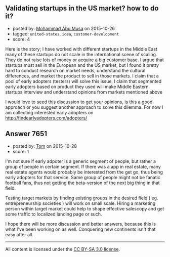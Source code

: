 ## Validating startups in the US market? how to do it?

- posted by: [Mohammad Abu Musa](https://stackexchange.com/users/1386863/mohammad-abu-musa) on 2015-10-26
- tagged: `united-states`, `idea`, `customer-development`
- score: 4

Here is the story; I have worked with different startups in the Middle East many of these startups do not scale in the international scene of scaling. They do not raise lots of money or acquire a big customer base. I argue that startups must sell in the European and the US market, but I found it pretty hard to conduct research on market needs, understand the cultural differences, and market the product to sell in those markets.
I claim that a pool of early adopters (testers) will solve this issue, I claim that segmented early adopters based on product they used will make Middle Eastern startups interview and understand opinions from markets mentioned above

I would love to seed this discussion to get your opinions, is this a good approach or you suggest another approach to solve this dilemma. For now I am collecting interested early adopters on http://findearlyadopters.com/adopters/


## Answer 7651

- posted by: [Tom](https://stackexchange.com/users/1841165/tom) on 2015-10-28
- score: 1

I'm not sure if early adpoter is a generic segment of people, but rather a group of people in certain segment. If there was a app in real estate, many real estate agents would probably be interested from the get go, thus being early adopters for that service. Same group of people might not be fanatic football fans, thus not getting the beta-version of the next big thing in that field. 

Testing target markets by finding existing groups in the desired field ( eg. entrepreneurship societies ) will work on small scale. Hiring a marketing person within target market could help to shape effective salescopy and get some traffic to localized landing page or such. 

I hope there will be more discussion and better answers, because this is what I've been working on as well. Conquering new continents isn't that easy after all.



---

All content is licensed under the [CC BY-SA 3.0 license](https://creativecommons.org/licenses/by-sa/3.0/).
